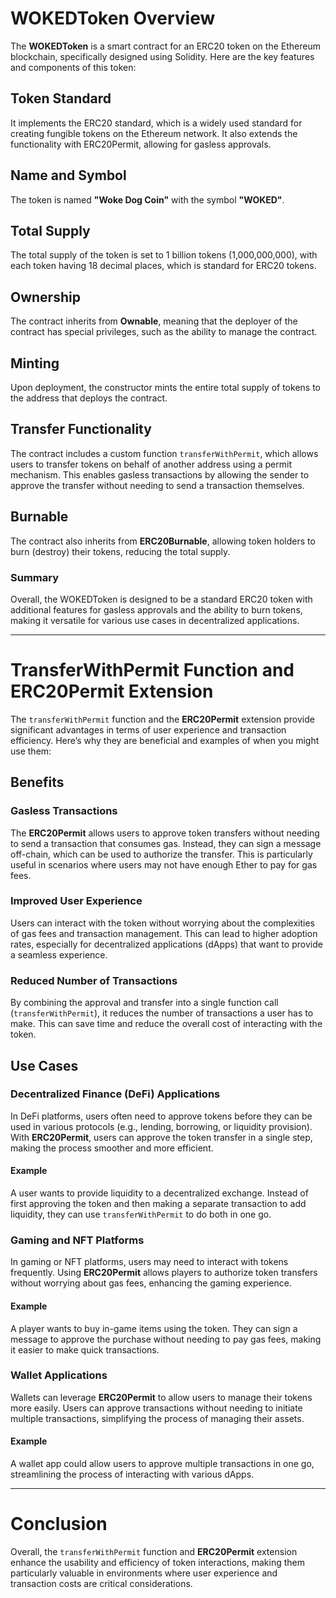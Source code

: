 # WOKEDToken Overview

The **WOKEDToken** is a smart contract for an ERC20 token on the Ethereum blockchain, specifically designed using Solidity. Here are the key features and components of this token:

## Token Standard
It implements the ERC20 standard, which is a widely used standard for creating fungible tokens on the Ethereum network. It also extends the functionality with ERC20Permit, allowing for gasless approvals.

## Name and Symbol
The token is named **"Woke Dog Coin"** with the symbol **"WOKED"**.

## Total Supply
The total supply of the token is set to 1 billion tokens (1,000,000,000), with each token having 18 decimal places, which is standard for ERC20 tokens.

## Ownership
The contract inherits from **Ownable**, meaning that the deployer of the contract has special privileges, such as the ability to manage the contract.

## Minting
Upon deployment, the constructor mints the entire total supply of tokens to the address that deploys the contract.

## Transfer Functionality
The contract includes a custom function `transferWithPermit`, which allows users to transfer tokens on behalf of another address using a permit mechanism. This enables gasless transactions by allowing the sender to approve the transfer without needing to send a transaction themselves.

## Burnable
The contract also inherits from **ERC20Burnable**, allowing token holders to burn (destroy) their tokens, reducing the total supply.

### Summary
Overall, the WOKEDToken is designed to be a standard ERC20 token with additional features for gasless approvals and the ability to burn tokens, making it versatile for various use cases in decentralized applications.

---

# TransferWithPermit Function and ERC20Permit Extension

The `transferWithPermit` function and the **ERC20Permit** extension provide significant advantages in terms of user experience and transaction efficiency. Here’s why they are beneficial and examples of when you might use them:

## Benefits

### Gasless Transactions
The **ERC20Permit** allows users to approve token transfers without needing to send a transaction that consumes gas. Instead, they can sign a message off-chain, which can be used to authorize the transfer. This is particularly useful in scenarios where users may not have enough Ether to pay for gas fees.

### Improved User Experience
Users can interact with the token without worrying about the complexities of gas fees and transaction management. This can lead to higher adoption rates, especially for decentralized applications (dApps) that want to provide a seamless experience.

### Reduced Number of Transactions
By combining the approval and transfer into a single function call (`transferWithPermit`), it reduces the number of transactions a user has to make. This can save time and reduce the overall cost of interacting with the token.

## Use Cases

### Decentralized Finance (DeFi) Applications
In DeFi platforms, users often need to approve tokens before they can be used in various protocols (e.g., lending, borrowing, or liquidity provision). With **ERC20Permit**, users can approve the token transfer in a single step, making the process smoother and more efficient.

#### Example
A user wants to provide liquidity to a decentralized exchange. Instead of first approving the token and then making a separate transaction to add liquidity, they can use `transferWithPermit` to do both in one go.

### Gaming and NFT Platforms
In gaming or NFT platforms, users may need to interact with tokens frequently. Using **ERC20Permit** allows players to authorize token transfers without worrying about gas fees, enhancing the gaming experience.

#### Example
A player wants to buy in-game items using the token. They can sign a message to approve the purchase without needing to pay gas fees, making it easier to make quick transactions.

### Wallet Applications
Wallets can leverage **ERC20Permit** to allow users to manage their tokens more easily. Users can approve transactions without needing to initiate multiple transactions, simplifying the process of managing their assets.

#### Example
A wallet app could allow users to approve multiple transactions in one go, streamlining the process of interacting with various dApps.

---

# Conclusion
Overall, the `transferWithPermit` function and **ERC20Permit** extension enhance the usability and efficiency of token interactions, making them particularly valuable in environments where user experience and transaction costs are critical considerations.
